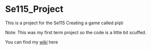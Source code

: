 # Se115_Project
 
This is a project for the Se115
Creating a game called pişti

Note:
This was my first term project so the code is a little bit scuffed.

You can find my [wiki](https://github.com/esezak/Se115_Project/wiki) here
